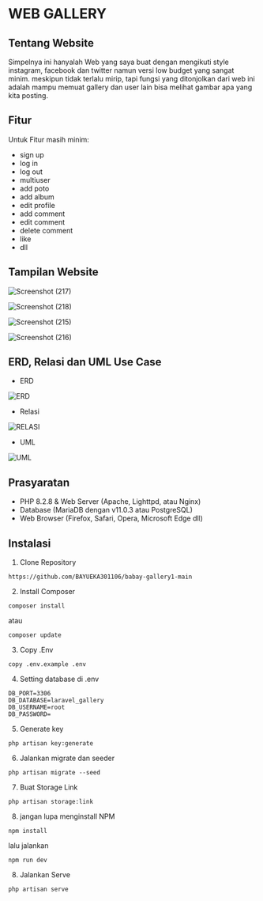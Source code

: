 # WEB GALLERY

## Tentang Website

Simpelnya ini hanyalah Web yang saya buat dengan mengikuti style instagram, facebook dan twitter namun versi low budget yang sangat minim. meskipun tidak terlalu mirip, tapi fungsi yang ditonjolkan dari web ini adalah mampu memuat gallery dan user lain bisa melihat gambar apa yang kita posting.

## Fitur

Untuk Fitur masih minim:
- sign up
- log in
- log out
- multiuser
- add poto
- add album
- edit profile
- add comment
- edit comment
- delete comment
- like
- dll

## Tampilan Website

![Screenshot (217)](https://github.com/BAYUEKA301106/babay-gallery1-main/assets/124749217/e7ce9b10-71b6-400a-ac91-a9dc1fd8fc24)

![Screenshot (218)](https://github.com/BAYUEKA301106/babay-gallery1-main/assets/124749217/18c6d7a1-3e1a-4c41-9860-8231bdf5b982)

![Screenshot (215)](https://github.com/BAYUEKA301106/babay-gallery1-main/assets/124749217/f6f18956-de26-46b4-846b-c2079e247e1a)

![Screenshot (216)](https://github.com/BAYUEKA301106/babay-gallery1-main/assets/124749217/d7ca3bab-1965-4e3f-be3f-2eae0413ed0b)


## ERD, Relasi dan UML Use Case

- ERD

![ERD](https://github.com/BAYUEKA301106/babay-gallery1-main/assets/124749217/1cd7405a-5d3d-453e-84b9-f081b458d8e0)

- Relasi

![RELASI](https://github.com/BAYUEKA301106/babay-gallery1-main/assets/124749217/459dbe0e-b3e3-4f9d-8774-2a95799acbc3)

- UML

![UML](https://github.com/BAYUEKA301106/babay-gallery1-main/assets/124749217/6f3d5794-6ba3-4749-aedc-738e9dcfb48b)

## Prasyaratan

- PHP 8.2.8 & Web Server (Apache, Lighttpd, atau Nginx)
- Database (MariaDB dengan v11.0.3 atau PostgreSQL)
- Web Browser (Firefox, Safari, Opera, Microsoft Edge dll)

## Instalasi
1. Clone Repository
```
https://github.com/BAYUEKA301106/babay-gallery1-main
```

2. Install Composer
```
composer install
```
atau
```
composer update
```

3. Copy .Env
```
copy .env.example .env
```

4. Setting database di .env
```
DB_PORT=3306
DB_DATABASE=laravel_gallery
DB_USERNAME=root
DB_PASSWORD=
```

5. Generate key
```
php artisan key:generate
```

6. Jalankan migrate dan seeder
```
php artisan migrate --seed
```

7. Buat Storage Link
```
php artisan storage:link
```

8. jangan lupa menginstall NPM
```
npm install
```
lalu jalankan
```
npm run dev
```

8. Jalankan Serve
```
php artisan serve
```
